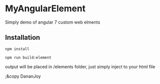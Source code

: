 # MyAngularElement

Simply demo of angular 7 custom web elments

## Installation

`npm install`

`npm run build:element`

output will be placed in /elements folder, just simply inject to your html file

;&copy DananJoy
